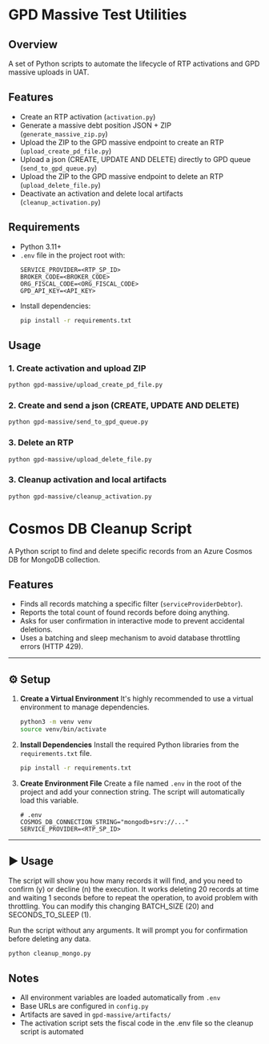 # GPD Massive Test Utilities

## Overview
A set of Python scripts to automate the lifecycle of RTP activations and GPD massive uploads in UAT.

## Features
- Create an RTP activation (`activation.py`)
- Generate a massive debt position JSON + ZIP (`generate_massive_zip.py`)
- Upload the ZIP to the GPD massive endpoint to create an RTP (`upload_create_pd_file.py`)
- Upload a json (CREATE, UPDATE AND DELETE) directly to GPD queue (`send_to_gpd_queue.py`)
- Upload the ZIP to the GPD massive endpoint to delete an RTP (`upload_delete_file.py`)
- Deactivate an activation and delete local artifacts (`cleanup_activation.py`)

## Requirements
- Python 3.11+
- `.env` file in the project root with:
  ```env
  SERVICE_PROVIDER=<RTP_SP_ID>
  BROKER_CODE=<BROKER_CODE>
  ORG_FISCAL_CODE=<ORG_FISCAL_CODE>
  GPD_API_KEY=<API_KEY>
  ```
- Install dependencies:
  ```bash
  pip install -r requirements.txt
  ```

## Usage

### 1. Create activation and upload ZIP
```bash
python gpd-massive/upload_create_pd_file.py
```

### 2. Create and send a json (CREATE, UPDATE AND DELETE)
```bash
python gpd-massive/send_to_gpd_queue.py
```

### 3. Delete an RTP
```bash
python gpd-massive/upload_delete_file.py
```

### 3. Cleanup activation and local artifacts
```bash
python gpd-massive/cleanup_activation.py
```



# Cosmos DB Cleanup Script
A Python script to find and delete specific records from an Azure Cosmos DB for MongoDB collection.

## Features

- Finds all records matching a specific filter (`serviceProviderDebtor`).
- Reports the total count of found records before doing anything.
- Asks for user confirmation in interactive mode to prevent accidental deletions.
- Uses a batching and sleep mechanism to avoid database throttling errors (HTTP 429).

---
## ⚙️ Setup

1.  **Create a Virtual Environment**
    It's highly recommended to use a virtual environment to manage dependencies.
    ```bash
    python3 -m venv venv
    source venv/bin/activate
    ```

2.  **Install Dependencies**
    Install the required Python libraries from the `requirements.txt` file.
    ```bash
    pip install -r requirements.txt
    ```

3.  **Create Environment File**
    Create a file named `.env` in the root of the project and add your connection string. The script will automatically load this variable.
    ```env
    # .env
    COSMOS_DB_CONNECTION_STRING="mongodb+srv://..."
    SERVICE_PROVIDER=<RTP_SP_ID>
    ```

---
## ▶️ Usage
The script will show you how many records it will find, and you need to confirm (y) or decline (n) the execution.
It works deleting 20 records at time and waiting 1 seconds before to repeat the operation, to avoid problem with throttling.
You can modify this changing BATCH_SIZE (20) and SECONDS_TO_SLEEP (1).

Run the script without any arguments. It will prompt you for confirmation before deleting any data.

```bash
python cleanup_mongo.py
```

## Notes
- All environment variables are loaded automatically from `.env`
- Base URLs are configured in `config.py`
- Artifacts are saved in `gpd-massive/artifacts/`
- The activation script sets the fiscal code in the .env file so the cleanup script is automated
